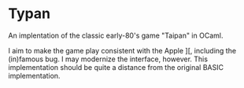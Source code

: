 # Typan

An implentation of the classic early-80's game "Taipan" in OCaml.

I aim to make the game play consistent with the Apple ][, including the (in)famous 
bug. I may modernize the interface, however. This implementation should be 
quite a distance from the original BASIC implementation.





